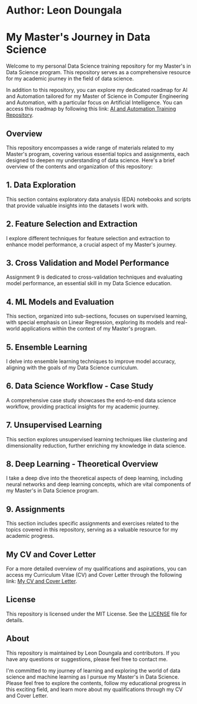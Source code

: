 # Author: Leon Doungala
# My Master's Journey in Data Science

Welcome to my personal Data Science training repository for my Master's in Data Science program. This repository serves as a comprehensive resource for my academic journey in the field of data science. 

In addition to this repository, you can explore my dedicated roadmap for AI and Automation tailored for my Master of Science in Computer Engineering and Automation, with a particular focus on Artificial Intelligence. You can access this roadmap by following this link: [AI and Automation Training Repository](https://github.com/LeonDoungala22/AI-and-Automation-Training).

## Overview

This repository encompasses a wide range of materials related to my Master's program, covering various essential topics and assignments, each designed to deepen my understanding of data science. Here's a brief overview of the contents and organization of this repository:

## 1. Data Exploration

This section contains exploratory data analysis (EDA) notebooks and scripts that provide valuable insights into the datasets I work with.

## 2. Feature Selection and Extraction

I explore different techniques for feature selection and extraction to enhance model performance, a crucial aspect of my Master's journey.

## 3. Cross Validation and Model Performance

Assignment 9 is dedicated to cross-validation techniques and evaluating model performance, an essential skill in my Data Science education.

## 4. ML Models and Evaluation

This section, organized into sub-sections, focuses on supervised learning, with special emphasis on Linear Regression, exploring its models and real-world applications within the context of my Master's program.

## 5. Ensemble Learning

I delve into ensemble learning techniques to improve model accuracy, aligning with the goals of my Data Science curriculum.

## 6. Data Science Workflow - Case Study

A comprehensive case study showcases the end-to-end data science workflow, providing practical insights for my academic journey.

## 7. Unsupervised Learning

This section explores unsupervised learning techniques like clustering and dimensionality reduction, further enriching my knowledge in data science.

## 8. Deep Learning - Theoretical Overview

I take a deep dive into the theoretical aspects of deep learning, including neural networks and deep learning concepts, which are vital components of my Master's in Data Science program.

## 9. Assignments

This section includes specific assignments and exercises related to the topics covered in this repository, serving as a valuable resource for my academic progress.

## My CV and Cover Letter

For a more detailed overview of my qualifications and aspirations, you can access my Curriculum Vitae (CV) and Cover Letter through the following link: [My CV and Cover Letter](https://github.com/LeonDoungala22/my-cv-and-cover-letter).

## License

This repository is licensed under the MIT License. See the [LICENSE](LICENSE) file for details.

## About

This repository is maintained by Leon Doungala and contributors. If you have any questions or suggestions, please feel free to contact me.

I'm committed to my journey of learning and exploring the world of data science and machine learning as I pursue my Master's in Data Science. Please feel free to explore the contents, follow my educational progress in this exciting field, and learn more about my qualifications through my CV and Cover Letter.
